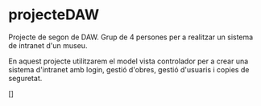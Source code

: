 # projecteDAW
Projecte de segon de DAW. Grup de 4 persones per a realitzar un sistema de intranet d'un museu.

En aquest projecte utilitzarem el model vista controlador per a crear una sistema d'intranet amb login, gestió d'obres, gestió d'usuaris i copies de seguretat.

[]
